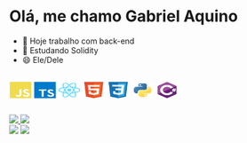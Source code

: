 # Olá, me chamo Gabriel Aquino 

- 🔭 Hoje trabalho com back-end
- 🌱 Estudando Solidity
- 😄 Ele/Dele


<div style="display: inline_block"><br>
  <img align="center" alt="Rafa-Js" height="30" width="40" src="https://raw.githubusercontent.com/devicons/devicon/master/icons/javascript/javascript-plain.svg">
  <img align="center" alt="Rafa-Ts" height="30" width="40" src="https://raw.githubusercontent.com/devicons/devicon/master/icons/typescript/typescript-plain.svg">
  <img align="center" alt="Rafa-React" height="30" width="40" src="https://raw.githubusercontent.com/devicons/devicon/master/icons/react/react-original.svg">
  <img align="center" alt="Rafa-HTML" height="30" width="40" src="https://raw.githubusercontent.com/devicons/devicon/master/icons/html5/html5-original.svg">
  <img align="center" alt="Rafa-CSS" height="30" width="40" src="https://raw.githubusercontent.com/devicons/devicon/master/icons/css3/css3-original.svg">
  <img align="center" alt="Rafa-Python" height="30" width="40" src="https://raw.githubusercontent.com/devicons/devicon/master/icons/python/python-original.svg">
  <img align="center" alt="Rafa-Csharp" height="30" width="40" src="https://raw.githubusercontent.com/devicons/devicon/master/icons/csharp/csharp-original.svg">
</div>
  
  ##
 
<div>
<a href="https://github.com/codeaquino">
<img loading="lazy" height="180em" src="https://github-readme-stats.vercel.app/api?username=codeaquino&show_icons=true&theme=radical"/>
<img loading="lazy" height="180em" src="https://github-readme-stats.vercel.app/api/top-langs/?username=codeaquino&layout=compact"/>
</div> 

<div>
<a href="https://instagram.com/CodeAquino" target="_blank"><img loading="lazy" src="https://img.shields.io/badge/-Instagram-cd486b?style=for-the-badge&logo=instagram&logoColor=white" target="_blank"></a>
<a href="https://www.twitter.com/CodeAquino" target="_blank"><img loading="lazy" src="https://img.shields.io/badge/twitter-black?style=for-the-badge&logo=X&logoColor=white" target="_blank"></a>
  
</div>

